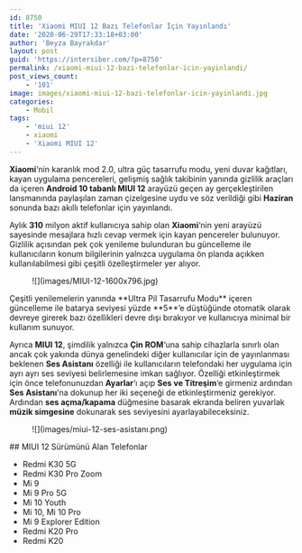 ```yaml
---
id: 8750
title: 'Xiaomi MIUI 12 Bazı Telefonlar İçin Yayınlandı'
date: '2020-06-29T17:33:18+03:00'
author: 'Beyza Bayrakdar'
layout: post
guid: 'https://intersiber.com/?p=8750'
permalink: /xiaomi-miui-12-bazi-telefonlar-icin-yayinlandi/
post_views_count:
    - '101'
image: images/xiaomi-miui-12-bazi-telefonlar-icin-yayinlandi.jpg
categories:
    - Mobil
tags:
    - 'miui 12'
    - xiaomi
    - 'Xiaomi MIUI 12'
---
```


**Xiaomi**‘nin karanlık mod 2.0, ultra güç tasarrufu modu, yeni duvar kağıtları, kayan uygulama pencereleri, gelişmiş sağlık takibinin yanında gizlilik araçları da içeren **Android 10 tabanlı MIUI 12** arayüzü geçen ay gerçekleştirilen lansmanında paylaşılan zaman çizelgesine uydu ve söz verildiği gibi **Haziran** sonunda bazı akıllı telefonlar için yayınlandı.

Aylık **310** milyon aktif kullanıcıya sahip olan **Xiaomi**‘nin yeni arayüzü sayesinde mesajlara hızlı cevap vermek için kayan pencereler bulunuyor. Gizlilik açısından pek çok yenileme bulunduran bu güncelleme ile kullanıcıların konum bilgilerinin yalnızca uygulama ön planda açıkken kullanılabilmesi gibi çeşitli özelleştirmeler yer alıyor.

<figure class="wp-block-image size-large">![](images/MIUI-12-1600x796.jpg)</figure>Çeşitli yenilemelerin yanında **Ultra Pil Tasarrufu Modu** içeren güncelleme ile batarya seviyesi yüzde **5**’e düştüğünde otomatik olarak devreye girerek bazı özellikleri devre dışı bırakıyor ve kullanıcıya minimal bir kullanım sunuyor.

Ayrıca **MIUI 12**, şimdilik yalnızca **Çin ROM**‘una sahip cihazlarla sınırlı olan ancak çok yakında dünya genelindeki diğer kullanıcılar için de yayınlanması beklenen **Ses Asistanı** özelliği ile kullanıcıların telefondaki her uygulama için ayrı ayrı ses seviyesi belirlemesine imkan sağlıyor. Özelliği etkinleştirmek için önce telefonunuzdan **Ayarlar**‘ı açıp **Ses ve Titreşim**‘e girmeniz ardından **Ses Asistanı**‘na dokunup her iki seçeneği de etkinleştirmeniz gerekiyor. Ardından **ses açma/kapama** düğmesine basarak ekranda beliren yuvarlak **müzik simgesine** dokunarak ses seviyesini ayarlayabileceksiniz.

<figure class="wp-block-image size-large">![](images/miui-12-ses-asistanı.png)</figure>## MIUI 12 Sürümünü Alan Telefonlar

- Redmi K30 5G
- Redmi K30 Pro Zoom
- Mi 9
- Mi 9 Pro 5G
- Mi 10 Youth
- Mi 10, Mi 10 Pro
- Mi 9 Explorer Edition
- Redmi K20 Pro
- Redmi K20